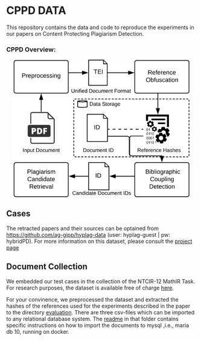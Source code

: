 # CPPD DATA
This repository contains the data and code to reproduce the experiments in our papers on Content Protecting Plagiarism Detection. 

### CPPD Overview:
<p align="center">
  <img src="CPPD_Overview.png" alt="drawing" width="470" align="center"/></br>
</p>

## Cases
The retracted papers and their sources can be optained from https://github.com/ag-gipp/hyplag-data (user: hyplag-guest | pw: hybridPD). For more information on this dataset, please consult the [project page](https://purl.org/hybridPD)

## Document Collection
We embedded our test cases in the collection of the NTCIR-12 MathIR Task. For research purposes, the dataset is available free of charge [here](http://research.nii.ac.jp/ntcir/permission/ntcir-12/perm-en-MathIR.html).

For your convinence, we preprocessed the dataset and extracted the hashes of the references used for the experiments described in the paper to the directory [evaluation](/evaluation). There are three csv-files which can be imported to any relational database system. The [readme](/evaluation/README.md) in that folder contains specific instructions on how to import the documents to mysql ,i.e., maria db 10, running on docker.

